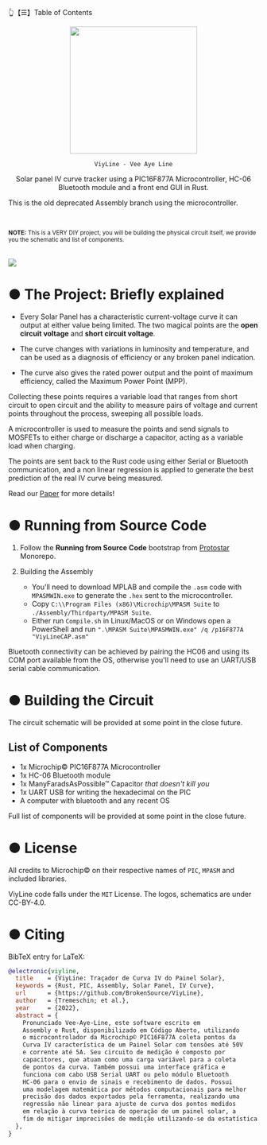 👆【☰】Table of Contents

<div align="center">
  <img src="https://github.com/BrokenSource/ViyLine/raw/Master/ViyLine/icon.png" onerror="this.src='../ViyLine/icon.png'" width="256"/>

    ViyLine - Vee Aye Line

  Solar panel IV curve tracker using a PIC16F877A Microcontroller, HC-06 Bluetooth module and a front end GUI in Rust.

</div>

This is the old deprecated Assembly branch using the microcontroller.

<br>

<sub><b>NOTE:</b> This is a VERY DIY project, you will be building the physical circuit itself, we provide you the schematic and list of components.</sub>

<br>

<img src="https://user-images.githubusercontent.com/29046864/206887190-394abf94-4711-4895-99ae-ba2229928477.png"/>



# ● The Project: Briefly explained
- Every Solar Panel has a characteristic current-voltage curve it can output at either value being limited. The two magical points are the **open circuit voltage** and **short circuit voltage**.

- The curve changes with variations in luminosity and temperature, and can be used as a diagnosis of efficiency or any broken panel indication.

- The curve also gives the rated power output and the point of maximum efficiency, called the Maximum Power Point (MPP).

Collecting these points requires a variable load that ranges from short circuit to open circuit and the ability to measure pairs of voltage and current points throughout the process, sweeping all possible loads.

A microcontroller is used to measure the points and send signals to MOSFETs to either charge or discharge a capacitor, acting as a variable load when charging.

The points are sent back to the Rust code using either Serial or Bluetooth communication, and a non linear regression is applied to generate the best prediction of the real IV curve being measured.

Read our [Paper](https://github.com/BrokenSource/ViyLine/raw/Master/Paper/Paper.pdf) for more details!


# ● Running from Source Code

1. Follow the **Running from Source Code** bootstrap from [Protostar](https://github.com/BrokenSource/Protostar) Monorepo.

2. Building the Assembly
    - You'll need to download MPLAB and compile the `.asm` code with `MPASMWIN.exe` to generate the `.hex` sent to the microcontroller.
    - Copy `C:\\Program Files (x86)\Microchip\MPASM Suite` to `./Assembly/Thirdparty/MPASM Suite`.
    - Either run `Compile.sh` in Linux/MacOS or on Windows open a PowerShell and run `".\MPASM Suite\MPASMWIN.exe" /q /p16F877A "ViyLineCAP.asm"`

Bluetooth connectivity can be achieved by pairing the HC06 and using its COM port available from the OS, otherwise you'll need to use an UART/USB serial cable communication.

# ● Building the Circuit
The circuit schematic will be provided at some point in the close future.


## List of Components
- 1x Microchip© PIC16F877A Microcontroller
- 1x HC-06 Bluetooth module
- 1x ManyFaradsAsPossible™ Capacitor *that doesn't kill you*
- 1x UART USB for writing the hexadecimal on the PIC
- A computer with bluetooth and any recent OS

Full list of components will be provided at some point in the close future.



# ● License
All credits to Microchip© on their respective names of `PIC`, `MPASM` and included libraries.

ViyLine code falls under the `MIT` License. The logos, schematics are under CC-BY-4.0.



# ● Citing

BibTeX entry for LaTeX:
```bibtex
@electronic{viyline,
  title    = {ViyLine: Traçador de Curva IV do Painel Solar},
  keywords = {Rust, PIC, Assembly, Solar Panel, IV Curve},
  url      = {https://github.com/BrokenSource/ViyLine},
  author   = {Tremeschin; et al.},
  year     = {2022},
  abstract = {
    Pronunciado Vee-Aye-Line, este software escrito em
    Assembly e Rust, disponibilizado em Código Aberto, utilizando
    o microcontrolador da Microchip© PIC16F877A coleta pontos da
    Curva IV característica de um Painel Solar com tensões até 50V
    e corrente até 5A. Seu circuito de medição é composto por
    capacitores, que atuam como uma carga variável para a coleta
    de pontos da curva. Também possui uma interface gráfica e
    funciona com cabo USB Serial UART ou pelo módulo Bluetooth
    HC-06 para o envio de sinais e recebimento de dados. Possui
    uma modelagem matemática por métodos computacionais para melhor
    precisão dos dados exportados pela ferramenta, realizando uma
    regressão não linear para ajuste de curva dos pontos medidos
    em relação à curva teórica de operação de um painel solar, a
    fim de mitigar imprecisões de medição utilizando-se da estatística.
  },
}
```